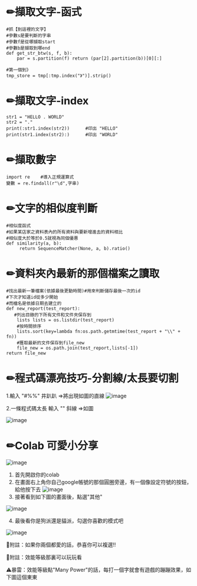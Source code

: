 ✏擷取文字-函式
====
    #抓【到這裡的文字】
    #參數s是要判斷的字串
    #參數f是從哪擷取start
    #參數b是擷取到哪end
    def get_str_btw(s, f, b): 
        par = s.partition(f) return (par[2].partition(b))[0][:]  
        
    #第一個到》
    tmp_store = tmp[:tmp.index("》")].strip() 

✏擷取文字-index
====
    str1 = "HELLO . WORLD"
    str2 = "."
    print(:str1.index(str2))      #印出 "HELLO"
    print(str1.index(str2):)      #印出 "WORLD"

✏擷取數字
====
    import re    #導入正規運算式
    變數 = re.findall(r"\d",字串)

✏文字的相似度判斷
===
    #相似度函式
    #如果某店家之資料表內的所有資料與要新增進去的資料相比
    #相似度大於等於0.5就視為同個優惠 
    def similarity(a, b): 
         return SequenceMatcher(None, a, b).ratio() 

✏資料夾內最新的那個檔案之讀取
===
    #找出最新一筆檔案(依據最後更動時間)#用來判斷儲存最後一次的id
    #下次才知道id從多少開始
    #而檔名是依據日期去建立的
    def new_report(test_report): 
       #列出目錄的下所有文件和文件夾保存到
        lists lists = os.listdir(test_report) 
        #按時間排序 
        lists.sort(key=lambda fn:os.path.getmtime(test_report + "\\" + fn)) 
        #獲取最新的文件保存到file_new  
        file_new = os.path.join(test_report,lists[-1]) 
    return file_new

✏程式碼漂亮技巧-分割線/太長要切割
====
1.輸入 "#%%" 井趴趴
=>將出現如圖的直線
![image](https://user-images.githubusercontent.com/46515944/177496418-b0644aa6-dfa3-4e34-a56b-112d5dd8cccd.png)


2.一條程式碼太長
輸入 "\" 斜線 =>如圖

![image](https://user-images.githubusercontent.com/46515944/177496439-939f0457-3fe3-437a-977b-7928c16fdff7.png)

✏Colab 可愛小分享
===
![image](https://user-images.githubusercontent.com/46515944/177496813-34120a7d-ab98-4fde-93b5-3af2eb00c093.png)
1. 首先開啟你的colab
2. 在畫面右上角你自己google帳號的那個圓圈旁邊，有一個像設定符號的按鈕，給他按下去
![image](https://user-images.githubusercontent.com/46515944/177497022-1bc96b95-96cd-4e7b-b14b-da66d6d358f7.png)
3. 接著看到如下圖的畫面後，點選"其他"

![image](https://user-images.githubusercontent.com/46515944/177496969-9cfc4a94-bc49-400e-b9ae-b42ae13947fb.png)

4. 最後看你是狗派還是貓派，勾選你喜歡的模式吧

![image](https://user-images.githubusercontent.com/46515944/177496932-eca25d6b-299a-40d4-afb5-2f14d75e624f.png)

🌱附註：如果你兩個都愛的話，恭喜你可以複選!!

🌱附註：效能等級那裏可以玩玩看

⚠暴雷：效能等級點"Many Power"的話，每打一個字就會有遊戲的蹦蹦效果，如下圖這個東東
